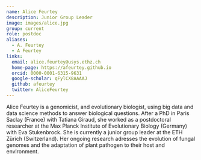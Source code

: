 ```yaml
---
name: Alice Feurtey
description: Junior Group Leader
image: images/alice.jpg
group: current
role: postdoc
aliases:
  - A. Feurtey
  - A Feurtey
links:
  email: alice.feurtey@usys.ethz.ch
  home-page: https://afeurtey.github.io
  orcid: 0000-0001-6315-9631
  google-scholar: qFylCX8AAAAJ
  github: afeurtey
  twitter: AliceFeurtey
---
```


Alice Feurtey is a genomicist, and evolutionary biologist, using big data and data science methods to answer biological questions. After a PhD in Paris Saclay (France) with Tatiana Giraud, she worked as a postdoctoral researcher at the Max Planck Institute of Evolutionary Biology (Germany) with Eva Stukenbrock. She is currently a junior group leader at the ETH Zürich (Switzerland). Her ongoing research adresses the evolution of fungal genomes and the adaptation of plant pathogen to their host and environment.